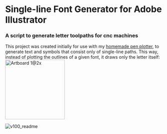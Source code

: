 # Single-line Font Generator for Adobe Illustrator
### A script to generate letter toolpaths for cnc machines

This project was created initially for use with my [homemade pen plotter](https://www.instagram.com/cepheicephei/), to generate text and symbols that consist only of single-line paths. This way, instead of plotting the outlines of a given font, it draws only the letter itself:
<img width="190" alt="Artboard 1@2x" src="https://user-images.githubusercontent.com/64333959/170788610-62e2d3a7-0bb4-4c79-84e0-85e59d2b73db.png">

![v100_readme](https://user-images.githubusercontent.com/64333959/170783868-570152a8-594c-4c22-9d73-5a126d603917.png)
